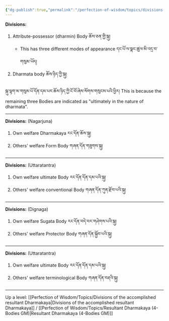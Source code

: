 ```yaml
---
{"dg-publish":true,"permalink":"/perfection-of-wisdom/topics/divisions-into-two-buddha-bodies/"}
---
```


**Divisions:** 
1. Attribute-possessor (dharmin) Body ཆོས་ཅན་གྱི་སྐུ།
	- This has three different modes of appearance དང་པོ་ལ་སྣང་ཚུལ་མི་འདྲ་བ་གསུམ་ཡོད།
2. Dharmata body ཆོས་ཉིད་ཀྱི་སྐུ།

སྐུ་ལྷག་མ་གསུམ་པོ་དོན་དམ་པར་ཆོས་ཉིད་ཀྱི་ངོ་བོ་ཞེས་སོགས་གསུངས་པའི་ཕྱིར།
This is because the remaining three Bodies are indicated as "ultimately in the nature of dharmata".

---
**Divisions:** (Nagarjuna)
1. Own welfare Dharmakaya རང་དོན་ཆོས་སྐུ།
2. Others' welfare Form Body གཞན་དོན་གཟུགས་སྐུ།

---
**Divisions:** (Uttaratantra)
1. Own welfare ultimate Body རང་དོན་དོན་དམ་པའི་སྐུ།
2. Others' welfare conventional Body གཞན་དོན་ཀུན་རྫོབ་པའི་སྐུ།

---
**Divisions:** (Dignaga)
1. Own welfare Sugata Body རང་དོན་བདེ་བར་གཤེགས་པའི་སྐུ།
2. Others' welfare Protector Body གཞན་དོན་སྐྱོབ་པའི་སྐུ།
---
**Divisions:** (Uttaratantra)
1. Own welfare ultimate Body རང་དོན་དོན་དམ་པའི་སྐུ།
2. Others' welfare terminological Body གཞན་དོན་བརྡའི་སྐུ།


---
Up a level: [[Perfection of Wisdom/Topics/Divisions of the accomplished resultant Dharmakaya\|Divisions of the accomplished resultant Dharmakaya]] / [[Perfection of Wisdom/Topics/Resultant Dharmakaya (4-Bodies GM)\|Resultant Dharmakaya (4-Bodies GM)]]